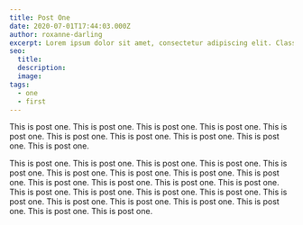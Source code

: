 ```yaml
---
title: Post One
date: 2020-07-01T17:44:03.000Z
author: roxanne-darling
excerpt: Lorem ipsum dolor sit amet, consectetur adipiscing elit. Class aptent taciti sociosqu ad litora torquent per conubia nostra, per inceptos himenaeos.
seo:
  title:
  description:
  image:
tags:
  - one
  - first
---
```


This is post one. This is post one. This is post one. This is post one. This is post one. This is post one. This is post one. This is post one. This is post one. This is post one.

This is post one. This is post one. This is post one. This is post one. This is post one. This is post one. This is post one. This is post one. This is post one. This is post one. This is post one. This is post one. This is post one. This is post one. This is post one. This is post one. This is post one. This is post one. This is post one. This is post one. This is post one. This is post one. This is post one. This is post one.
